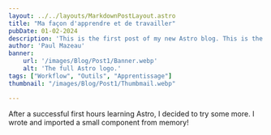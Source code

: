 ```yaml
---
layout: ../../layouts/MarkdownPostLayout.astro
title: "Ma façon d'apprendre et de travailler"
pubDate: 01-02-2024
description: 'This is the first post of my new Astro blog. This is the first post of my new Astro blog. This is the first post of my new Astro blog.'
author: 'Paul Mazeau'
banner:
    url: '/images/Blog/Post1/Banner.webp'
    alt: 'The full Astro logo.'
tags: ["Workflow", "Outils", "Apprentissage"]
thumbnail: "/images/Blog/Post1/Thumbmail.webp"

---
```

After a successful first hours learning Astro, I decided to try some more. I wrote and imported a small component from memory!